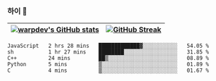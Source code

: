 
### 하이 👋
[![warpdev's GitHub stats](https://github-readme-stats.vercel.app/api?username=warpdev&show_icons=true&theme=vue-dark)](#) |[![GitHub Streak](https://github-readme-streak-stats.herokuapp.com/?user=warpdev&theme=dark)](#)
--- | --- |
<!--START_SECTION:waka-->
```text
JavaScript   2 hrs 28 mins   █████████████▓░░░░░░░░░░░   54.05 % 
sh           1 hr 27 mins    ████████░░░░░░░░░░░░░░░░░   31.85 % 
C++          24 mins         ██▒░░░░░░░░░░░░░░░░░░░░░░   08.89 % 
Python       5 mins          ▒░░░░░░░░░░░░░░░░░░░░░░░░   01.89 % 
C            4 mins          ▒░░░░░░░░░░░░░░░░░░░░░░░░   01.67 % 
```
<!--END_SECTION:waka-->

<!--
**warpdev/warpdev** is a ✨ _special_ ✨ repository because its `README.md` (this file) appears on your GitHub profile.

Here are some ideas to get you started:

- 🔭 I’m currently working on ...
- 🌱 I’m currently learning ...
- 👯 I’m looking to collaborate on ...
- 🤔 I’m looking for help with ...
- 💬 Ask me about ...
- 📫 How to reach me: ...
- 😄 Pronouns: ...
- ⚡ Fun fact: ...
-->
